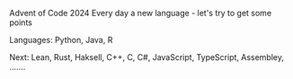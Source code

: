 Advent of Code 2024
Every day a new language - let's try to get some points

Languages: Python, Java, R


Next: Lean, Rust, Haksell, C++, C, C#, JavaScript, TypeScript, Assembley, .......
